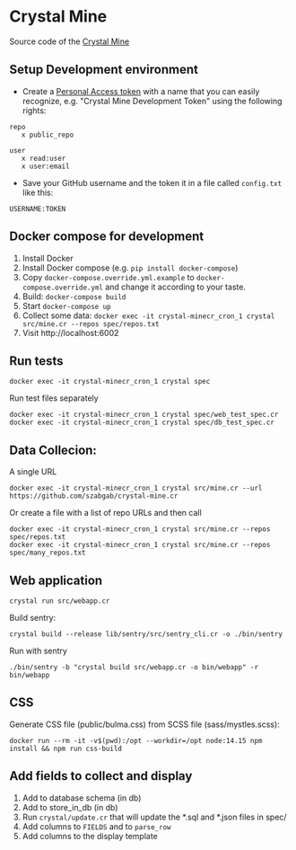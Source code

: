 # Crystal Mine

Source code of the [Crystal Mine](https://crystal-mine.org/)

## Setup Development environment

* Create a [Personal Access token](https://github.com/settings/tokens) with a name that you can easily recognize, e.g. "Crystal Mine Development Token" using the following rights:

```
repo
   x public_repo

user
   x read:user
   x user:email
```
* Save your GitHub username and the token it in a file called `config.txt` like this:

```
USERNAME:TOKEN
```

## Docker compose for development

1. Install Docker
1. Install Docker compose (e.g. `pip install docker-compose`)
1. Copy `docker-compose.override.yml.example` to `docker-compose.override.yml` and change it according to your taste.
1. Build: `docker-compose build`
1. Start `docker-compose up`
1. Collect some data: `docker exec -it crystal-minecr_cron_1 crystal src/mine.cr --repos spec/repos.txt`
1. Visit http://localhost:6002



## Run tests

```
docker exec -it crystal-minecr_cron_1 crystal spec
```

Run test files separately

```
docker exec -it crystal-minecr_cron_1 crystal spec/web_test_spec.cr
docker exec -it crystal-minecr_cron_1 crystal spec/db_test_spec.cr
```

## Data Collecion:

A single URL

```
docker exec -it crystal-minecr_cron_1 crystal src/mine.cr --url https://github.com/szabgab/crystal-mine.cr
```

Or create a file with a list of repo URLs and then call

```
docker exec -it crystal-minecr_cron_1 crystal src/mine.cr --repos spec/repos.txt
docker exec -it crystal-minecr_cron_1 crystal src/mine.cr --repos spec/many_repos.txt
```

## Web application

```
crystal run src/webapp.cr
```

Build sentry:

```
crystal build --release lib/sentry/src/sentry_cli.cr -o ./bin/sentry
```

Run with sentry

```
./bin/sentry -b "crystal build src/webapp.cr -o bin/webapp" -r bin/webapp
```


## CSS

Generate CSS file (public/bulma.css) from SCSS file (sass/mystles.scss):

```
docker run --rm -it -v$(pwd):/opt --workdir=/opt node:14.15 npm install && npm run css-build
```

## Add fields to collect and display

1. Add to database schema (in db)
1. Add to store_in_db (in db)
1. Run `crystal/update.cr`  that will update the *.sql and *.json files in spec/
1. Add columns to `FIELDS` and to `parse_row`
1. Add columns to the display template
